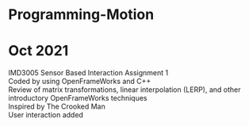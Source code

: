 # Programming-Motion
# Oct 2021

  IMD3005 Sensor Based Interaction Assignment 1  
  Coded by using OpenFrameWorks and C++  
  Review of matrix transformations, linear interpolation (LERP), and other introductory OpenFrameWorks techniques  
  Inspired by The Crooked Man  
  User interaction added  
